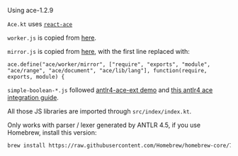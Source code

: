 Using ace-1.2.9

`Ace.kt` uses [`react-ace`](https://github.com/securingsincity/react-ace)

`worker.js` is copied from [here](https://github.com/ajaxorg/ace/blob/v1.2.9/lib/ace/worker/worker.js).

`mirror.js` is copied from [here](https://github.com/ajaxorg/ace/blob/v1.2.9/lib/ace/worker/mirror.js),
with the first line replaced with:
```ecmascript 6
ace.define("ace/worker/mirror", ["require", "exports", "module", "ace/range", "ace/document", "ace/lib/lang"], function(require, exports, module) {
```

`simple-boolean-*.js` followed
[antlr4-ace-ext demo](https://github.com/maiermic/antlr4-javascript-examples/tree/master/browser-example)
and [this antlr4 ace integration guide](https://github.com/antlr/antlr4/blob/master/doc/ace-javascript-target.md).

All those JS libraries are imported through `src/index/index.kt`.

Only works with parser / lexer generated by ANTLR 4.5, if you use Homebrew, install this version:
```bash
brew install https://raw.githubusercontent.com/Homebrew/homebrew-core/7f2f06ce43c0feb86d556a5f97cda6444c3e1960/Formula/antlr.rb
```
